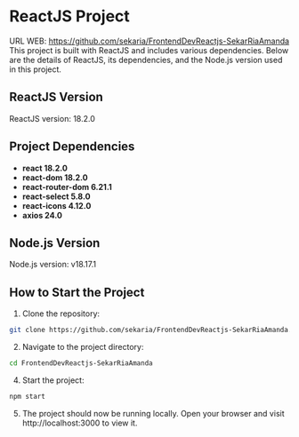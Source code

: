 # ReactJS Project
URL WEB: https://github.com/sekaria/FrontendDevReactjs-SekarRiaAmanda
This project is built with ReactJS and includes various dependencies. Below are the details of ReactJS, its dependencies, and the Node.js version used in this project.

## ReactJS Version

ReactJS version: 18.2.0

## Project Dependencies

- **react 18.2.0**
- **react-dom 18.2.0**
- **react-router-dom 6.21.1**
- **react-select 5.8.0**
- **react-icons 4.12.0**
- **axios 24.0**

## Node.js Version

Node.js version: v18.17.1

## How to Start the Project

1. Clone the repository:
```bash
git clone https://github.com/sekaria/FrontendDevReactjs-SekarRiaAmanda.git
```
2. Navigate to the project directory:
```bash
cd FrontendDevReactjs-SekarRiaAmanda
```
4. Start the project:
```bash
npm start
```
5. The project should now be running locally. Open your browser and visit http://localhost:3000 to view it.
